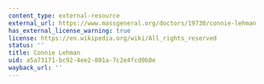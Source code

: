 ```yaml
---
content_type: external-resource
external_url: https://www.massgeneral.org/doctors/19730/connie-lehman
has_external_license_warning: true
license: https://en.wikipedia.org/wiki/All_rights_reserved
status: ''
title: Connie Lehman
uid: a5a73171-bc92-4ee2-801a-7c2e4fcd0b0e
wayback_url: ''
---
```

